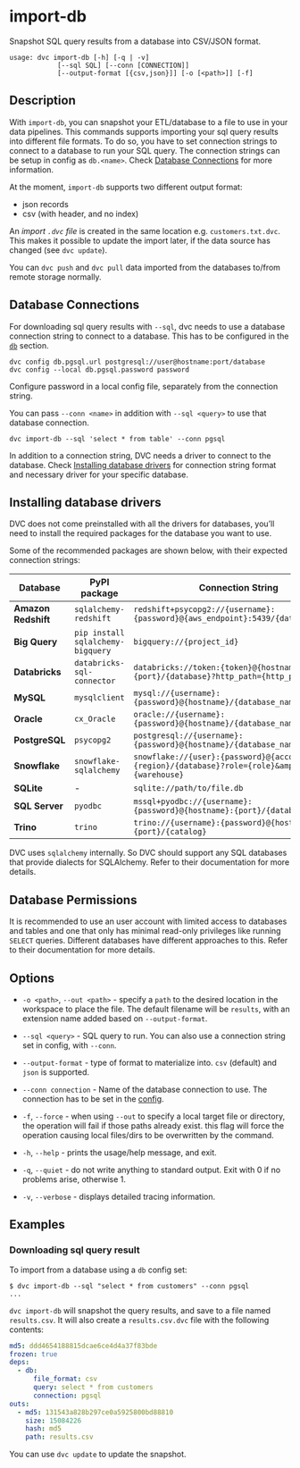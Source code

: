 # import-db

Snapshot SQL query results from a database into CSV/JSON format.

```usage
usage: dvc import-db [-h] [-q | -v]
            [--sql SQL] [--conn [CONNECTION]]
            [--output-format [{csv,json}]] [-o [<path>]] [-f]
```

## Description

With `import-db`, you can snapshot your ETL/database to a file to use in your
data pipelines. This commands supports importing your sql query results into
different file formats. To do so, you have to set connection strings to connect
to a database to run your SQL query. The connection strings can be setup in
config as `db.<name>`. Check [Database Connections](#database-connections) for
more information.

At the moment, `import-db` supports two different output format:

- json records
- csv (with header, and no index)

An _import `.dvc` file_ is created in the same location e.g.
`customers.txt.dvc`. This makes it possible to update the import later, if the
data source has changed (see `dvc update`).

<admon type="info">

You can `dvc push` and `dvc pull` data imported from the databases to/from
remote storage normally.

</admon>

## Database Connections

For downloading sql query results with `--sql`, dvc needs to use a database
connection string to connect to a database. This has to be configured in the
[`db`] section.

```dvc
dvc config db.pgsql.url postgresql://user@hostname:port/database
dvc config --local db.pgsql.password password
```

<admon type="warn" title="Security Alert">
Configure password in a local config file, separately from the connection string.
</admon>

You can pass `--conn <name>` in addition with `--sql <query>` to use that
database connection.

```dvc
dvc import-db --sql 'select * from table' --conn pgsql
```

In addition to a connection string, DVC needs a driver to connect to the
database. Check [Installing database drivers](#installing-database-drivers) for
connection string format and necessary driver for your specific database.

[`db`]: /doc/user-guide/project-structure/configuration#db

## Installing database drivers

DVC does not come preinstalled with all the drivers for databases, you’ll need
to install the required packages for the database you want to use.

Some of the recommended packages are shown below, with their expected connection
strings:

| **Database**        | **PyPI package**                  | **Connection String**                                                                               |
| ------------------- | --------------------------------- | --------------------------------------------------------------------------------------------------- |
| **Amazon Redshift** | `sqlalchemy-redshift`             | `redshift+psycopg2://{username}:{password}@{aws_endpoint}:5439/{database_name}`                     |
| **Big Query**       | `pip install sqlalchemy-bigquery` | `bigquery://{project_id}`                                                                           |
| **Databricks**      | `databricks-sql-connector`        | `databricks://token:{token}@{hostname}:{port}/{database}?http_path={http_path}`                     |
| **MySQL**           | `mysqlclient`                     | `mysql://{username}:{password}@{hostname}/{database_name}`                                          |
| **Oracle**          | `cx_Oracle`                       | `oracle://{username}:{password}@{hostname}/{database_name}`                                         |
| **PostgreSQL**      | `psycopg2`                        | `postgresql://{username}:{password}@{hostname}/{database_name}`                                     |
| **Snowflake**       | `snowflake-sqlalchemy`            | `snowflake://{user}:{password}@{account}.{region}/{database}?role={role}&amp;warehouse={warehouse}` |
| **SQLite**          | -                                 | `sqlite://path/to/file.db`                                                                          |
| **SQL Server**      | `pyodbc`                          | `mssql+pyodbc://{username}:{password}@{hostname}:{port}/{database_name}`                            |
| **Trino**           | `trino`                           | `trino://{username}:{password}@{hostname}:{port}/{catalog}`                                         |

DVC uses `sqlalchemy` internally. So DVC should support any SQL databases that
provide dialects for SQLAlchemy. Refer to their documentation for more details.

## Database Permissions

It is recommended to use an user account with limited access to databases and
tables and one that only has minimal read-only privileges like running `SELECT`
queries. Different databases have different approaches to this. Refer to their
documentation for more details.

## Options

- `-o <path>`, `--out <path>` - specify a `path` to the desired location in the
  workspace to place the file. The default filename will be `results`, with an
  extension name added based on `--output-format`.

- `--sql <query>` - SQL query to run. You can also use a connection string set
  in config, with `--conn`.

- `--output-format` - type of format to materialize into. `csv` (default) and
  `json` is supported.

- `--conn connection` - Name of the database connection to use. The connection
  has to be set in the
  [config](/doc/user-guide/project-structure/configuration#db).

- `-f`, `--force` - when using `--out` to specify a local target file or
  directory, the operation will fail if those paths already exist. this flag
  will force the operation causing local files/dirs to be overwritten by the
  command.

- `-h`, `--help` - prints the usage/help message, and exit.

- `-q`, `--quiet` - do not write anything to standard output. Exit with 0 if no
  problems arise, otherwise 1.

- `-v`, `--verbose` - displays detailed tracing information.

## Examples

### Downloading sql query result

To import from a database using a `db` config set:

```dvc
$ dvc import-db --sql "select * from customers" --conn pgsql
...
```

`dvc import-db` will snapshot the query results, and save to a file named
`results.csv`. It will also create a `results.csv.dvc` file with the following
contents:

```yaml
md5: ddd4654188815dcae6ce4d4a37f83bde
frozen: true
deps:
  - db:
      file_format: csv
      query: select * from customers
      connection: pgsql
outs:
  - md5: 131543a828b297ce0a5925800bd88810
    size: 15084226
    hash: md5
    path: results.csv
```

You can use `dvc update` to update the snapshot.
